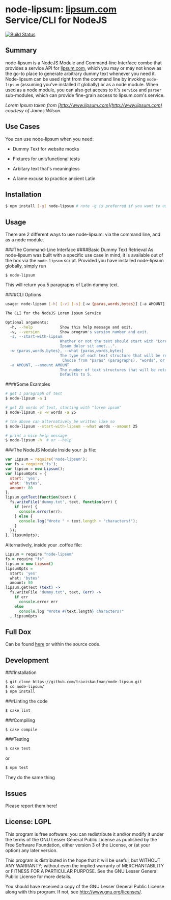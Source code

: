 node-lipsum: [lipsum.com](http://lipsum.com) Service/CLI for NodeJS
===================================================================
[![Build Status](https://secure.travis-ci.org/traviskaufman/node-lipsum.png?branch=master)](https://travis-ci.org/traviskaufman/node-lipsum)

Summary
-------
node-lipsum is a NodeJS Module and Command-line Interface combo that provides a
service API for [lipsum.com](http://lipsum.com), which you may or may not know
as the go-to place to generate arbitrary dummy text whenever you need it.
Node-lipsum can be used right from the command line by invoking
`node-lipsum` (assuming you've installed it globally) or as a node module. When
used as a node module, you can also get access to it's `service` and `parser`
sub-modules, which can provide fine-grain access to lipsum.com's service.

<i>Lorem Ipsum taken from [http://www.lipsum.com](http://www.lipsum.com)
courtesy of James Wilson.</i>

Use Cases
---------
You can use node-lipsum when you need:

* Dummy Text for website mocks

* Fixtures for unit/functional tests

* Arbitary text that's meaningless

* A lame excuse to practice ancient Latin

Installation
------------
```sh
$ npm install [-g] node-lipsum # note -g is preferred if you want to use the CLI
```

Usage
-----
There are 2 different ways to use node-lipsum: via the command line, and as a
node module.

###The Command-Line Interface
####Basic Dummy Text Retrieval
As node-lipsum was built with a specific use case in mind, it is available out
of the box via the `node-lipsum` script. Provided you have installed
node-lipsum globally, simply run

    $ node-lipsum

This will return you 5 paragraphs of Latin dummy text.

####CLI Options
```sh
usage: node-lipsum [-h] [-v] [-s] [-w {paras,words,bytes}] [-a AMOUNT]

The CLI for the NodeJS Lorem Ipsum Service

Optional arguments:
  -h, --help            Show this help message and exit.
  -v, --version         Show program's version number and exit.
  -s, --start-with-lipsum
                        Whether or not the text should start with "Lorem 
                        Ipsum dolor sit amet...".
  -w {paras,words,bytes}, --what {paras,words,bytes}
                        The type of each text structure that will be returned.
                         Choose from "paras" (paragraphs), "words", or "bytes"
  -a AMOUNT, --amount AMOUNT
                        The number of text structures that will be returned. 
                        Defaults to 5.
```

####Some Examples
```sh
# get 1 paragraph of text
$ node-lipsum -a 1

# get 25 words of text, starting with "lorem ipsum"
$ node-lipsum -s -w words -a 25

# the above can alternatively be written like so
$ node-lipsum --start-with-lipsum --what words --amount 25

# print a nice help message
$ node-lipsum -h  # or --help
```

###The NodeJS Module
Inside your .js file:

```javascript
var Lipsum = require('node-lipsum');
var fs = require('fs');
var lipsum = new Lipsum();
var lipsumOpts = {
  start: 'yes',
  what: 'bytes',
  amount: 80
};
lipsum.getText(function(text) {
  fs.writeFile('dummy.txt', text, function(err) {
    if (err) { 
      console.error(err);
    } else {
      console.log("Wrote " + text.length + "characters!");
    }
  });
}, lipsumOpts);
```

Alternatively, inside your .coffee file:

```CoffeeScript
Lipsum = require "node-lipsum"
fs = require "fs"
lipsum = new Lipsum()
lipsumOpts =
  start: 'yes'
  what: 'bytes'
  amount: 80
lipsum.getText (text) ->
  fs.writeFile 'dummy.txt', text, (err) ->
    if err
      console.error err
    else
      console.log "Wrote #{text.length} characters!"
  , lipsumOpts
```

Full Dox
--------
Can be found [here](http://htmlpreview.github.com/?https://github.com/traviskaufman/node-lipsum/blob/master/docs/index.html)
or within the source code.

Development
-----------
###Installation
```sh
$ git clone https://github.com/traviskaufman/node-lipsum.git
$ cd node-lipsum/
$ npm install
```

###Linting the code
```sh
$ cake lint
```

###Compiling
```sh
$ cake compile
```

###Testing
```sh
$ cake test
```
or
```sh
$ npm test
```
They do the same thing

Issues
------
Please report them here!

License: LGPL
-------------
This program is free software: you can redistribute it and/or modify it under
the terms of the GNU Lesser General Public License as published by the Free
Software Foundation, either version 3 of the License, or (at your option) any
later version.

This program is distributed in the hope that it will be useful, but WITHOUT ANY
WARRANTY; without even the implied warranty of MERCHANTABILITY or FITNESS FOR A
PARTICULAR PURPOSE. See the GNU Lesser General Public License for more details.

You should have received a copy of the GNU Lesser General Public License along
with this program. If not, see <http://www.gnu.org/licenses/>.
